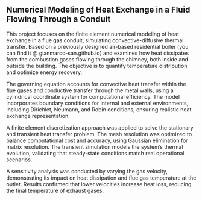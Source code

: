 ## Numerical Modeling of Heat Exchange in a Fluid Flowing Through a Conduit

This project focuses on the finite element numerical modeling of heat exchange in a flue gas conduit, simulating convective-diffusive thermal transfer. Based on a previously designed air-based residential boiler (you can find it @ gianmarco-san.github.io) and examines how heat dissipates from the combustion gases flowing through the chimney, both inside and outside the building. The objective is to quantify temperature distribution and optimize energy recovery.

The governing equation accounts for convective heat transfer within the flue gases and conductive transfer through the metal walls, using a cylindrical coordinate system for computational efficiency. The model incorporates boundary conditions for internal and external environments, including Dirichlet, Neumann, and Robin conditions, ensuring realistic heat exchange representation.

A finite element discretization approach was applied to solve the stationary and transient heat transfer problem. The mesh resolution was optimized to balance computational cost and accuracy, using Gaussian elimination for matrix resolution. The transient simulation models the system’s thermal evolution, validating that steady-state conditions match real operational scenarios.

A sensitivity analysis was conducted by varying the gas velocity, demonstrating its impact on heat dissipation and flue gas temperature at the outlet. Results confirmed that lower velocities increase heat loss, reducing the final temperature of exhaust gases.

